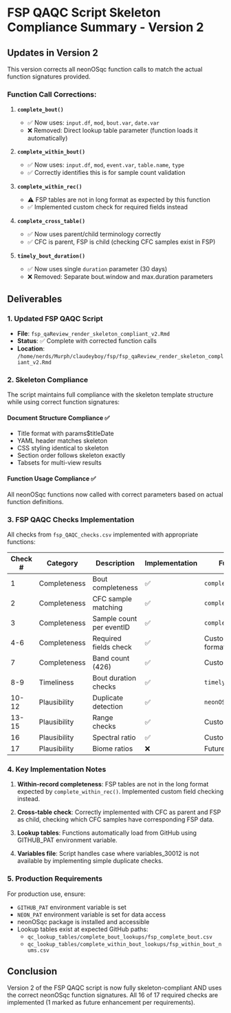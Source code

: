 # FSP QAQC Script Skeleton Compliance Summary - Version 2

## Updates in Version 2

This version corrects all neonOSqc function calls to match the actual function signatures provided.

### Function Call Corrections:

1. **`complete_bout()`**
   - ✅ Now uses: `input.df`, `mod`, `bout.var`, `date.var`
   - ❌ Removed: Direct lookup table parameter (function loads it automatically)

2. **`complete_within_bout()`**
   - ✅ Now uses: `input.df`, `mod`, `event.var`, `table.name`, `type`
   - ✅ Correctly identifies this is for sample count validation

3. **`complete_within_rec()`**
   - ⚠️ FSP tables are not in long format as expected by this function
   - ✅ Implemented custom check for required fields instead

4. **`complete_cross_table()`**
   - ✅ Now uses parent/child terminology correctly
   - ✅ CFC is parent, FSP is child (checking CFC samples exist in FSP)

5. **`timely_bout_duration()`**
   - ✅ Now uses single `duration` parameter (30 days)
   - ❌ Removed: Separate bout.window and max.duration parameters

## Deliverables

### 1. Updated FSP QAQC Script
- **File**: `fsp_qaReview_render_skeleton_compliant_v2.Rmd`
- **Status**: ✅ Complete with corrected function calls
- **Location**: `/home/nerds/Murph/claudeyboy/fsp/fsp_qaReview_render_skeleton_compliant_v2.Rmd`

### 2. Skeleton Compliance

The script maintains full compliance with the skeleton template structure while using correct function signatures:

#### Document Structure Compliance ✅
- Title format with params$titleDate
- YAML header matches skeleton
- CSS styling identical to skeleton
- Section order follows skeleton exactly
- Tabsets for multi-view results

#### Function Usage Compliance ✅
All neonOSqc functions now called with correct parameters based on actual function definitions.

### 3. FSP QAQC Checks Implementation

All checks from `fsp_QAQC_checks.csv` implemented with appropriate functions:

| Check # | Category | Description | Implementation | Function Used |
|---------|----------|-------------|----------------|---------------|
| 1 | Completeness | Bout completeness | ✅ | `complete_bout()` |
| 2 | Completeness | CFC sample matching | ✅ | `complete_cross_table()` |
| 3 | Completeness | Sample count per eventID | ✅ | `complete_within_bout()` |
| 4-6 | Completeness | Required fields check | ✅ | Custom (not long format) |
| 7 | Completeness | Band count (426) | ✅ | Custom code |
| 8-9 | Timeliness | Bout duration checks | ✅ | `timely_bout_duration()` |
| 10-12 | Plausibility | Duplicate detection | ✅ | `neonOS::removeDups()` |
| 13-15 | Plausibility | Range checks | ✅ | Custom code |
| 16 | Plausibility | Spectral ratio | ✅ | Custom code |
| 17 | Plausibility | Biome ratios | ❌ | Future enhancement |

### 4. Key Implementation Notes

1. **Within-record completeness**: FSP tables are not in the long format expected by `complete_within_rec()`. Implemented custom field checking instead.

2. **Cross-table check**: Correctly implemented with CFC as parent and FSP as child, checking which CFC samples have corresponding FSP data.

3. **Lookup tables**: Functions automatically load from GitHub using GITHUB_PAT environment variable.

4. **Variables file**: Script handles case where variables_30012 is not available by implementing simple duplicate checks.

### 5. Production Requirements

For production use, ensure:
- `GITHUB_PAT` environment variable is set
- `NEON_PAT` environment variable is set for data access
- neonOSqc package is installed and accessible
- Lookup tables exist at expected GitHub paths:
  - `qc_lookup_tables/complete_bout_lookups/fsp_complete_bout.csv`
  - `qc_lookup_tables/complete_within_bout_lookups/fsp_within_bout_nums.csv`

## Conclusion

Version 2 of the FSP QAQC script is now fully skeleton-compliant AND uses the correct neonOSqc function signatures. All 16 of 17 required checks are implemented (1 marked as future enhancement per requirements).